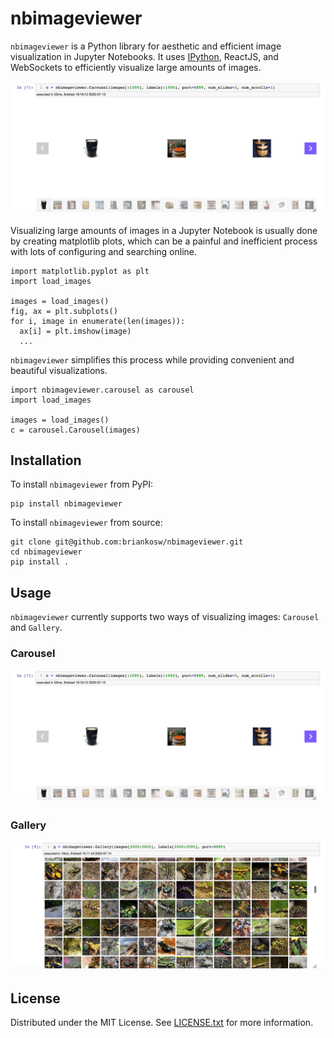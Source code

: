# nbimageviewer

`nbimageviewer` is a Python library for aesthetic and efficient image visualization in Jupyter Notebooks. It uses [IPython](https://ipython.readthedocs.io/en/stable/api/), ReactJS, and WebSockets to efficiently visualize large amounts of images.

![Carousel](carousel.png)

Visualizing large amounts of images in a Jupyter Notebook is usually done by creating matplotlib plots, which can be a painful and inefficient process with lots of configuring and searching online.

```
import matplotlib.pyplot as plt
import load_images

images = load_images()
fig, ax = plt.subplots()
for i, image in enumerate(len(images)):
  ax[i] = plt.imshow(image)
  ...
```

`nbimageviewer` simplifies this process while providing convenient and beautiful visualizations.

```
import nbimageviewer.carousel as carousel
import load_images

images = load_images()
c = carousel.Carousel(images)
```

## Installation

To install `nbimageviewer` from PyPI:
```
pip install nbimageviewer
```

To  install `nbimageviewer` from source:
```
git clone git@github.com:briankosw/nbimageviewer.git
cd nbimageviewer
pip install .
```

## Usage
`nbimageviewer` currently supports two ways of visualizing images: `Carousel` and `Gallery`.

### Carousel
![Carousel](carousel.png)

### Gallery
![Gallery](gallery.png)


## License

Distributed under the MIT License. See [LICENSE.txt](LICENSE.txt) for more information.